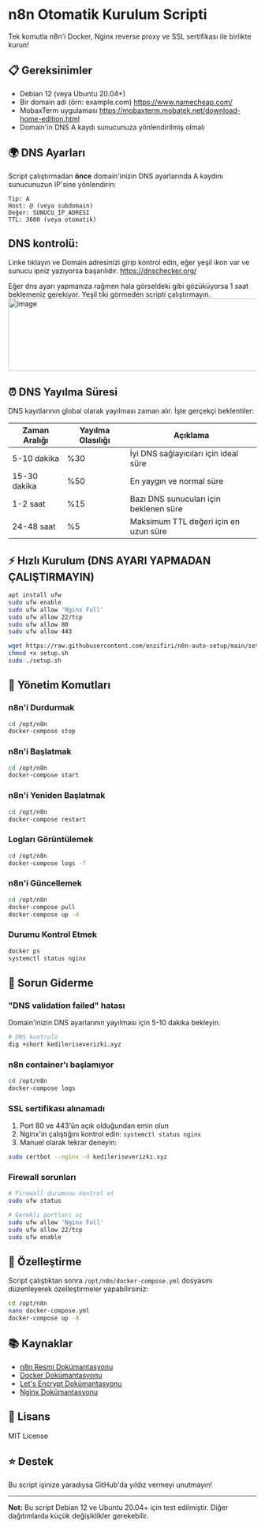 # n8n Otomatik Kurulum Scripti

Tek komutla n8n'i Docker, Nginx reverse proxy ve SSL sertifikası ile birlikte kurun!


## 📋 Gereksinimler

- Debian 12 (veya Ubuntu 20.04+)
- Bir domain adı (örn: example.com) https://www.namecheap.com/
- MobaxTerm uygulaması https://mobaxterm.mobatek.net/download-home-edition.html
- Domain'in DNS A kaydı sunucunuza yönlendirilmiş olmalı

## 🌍 DNS Ayarları

Script çalıştırmadan **önce** domain'inizin DNS ayarlarında A kaydını sunucunuzun IP'sine yönlendirin:

```
Tip: A
Host: @ (veya subdomain)
Değer: SUNUCU_IP_ADRESI
TTL: 3600 (veya otomatik)
```

## DNS kontrolü:

Linke tıklayın ve Domain adresinizi girip kontrol edin, eğer yeşil ikon var ve sunucu ipniz yazıyorsa başarılıdır.
https://dnschecker.org/

Eğer dns ayarı yapmanıza rağmen hala görseldeki gibi gözüküyorsa 1 saat beklemeniz gerekiyor. Yeşil tiki görmeden scripti çalıştırmayın.
<img width="582" height="147" alt="image" src="https://github.com/user-attachments/assets/7aad1839-462d-491d-a8e3-90fb74ead77d" />

## ⏰ DNS Yayılma Süresi

DNS kayıtlarının global olarak yayılması zaman alır. İşte gerçekçi beklentiler:

| Zaman Aralığı | Yayılma Olasılığı | Açıklama |
|---------------|-------------------|----------|
| 5-10 dakika | %30 | İyi DNS sağlayıcıları için ideal süre |
| 15-30 dakika | %50 | En yaygın ve normal süre |
| 1-2 saat | %15 | Bazı DNS sunucuları için beklenen süre |
| 24-48 saat | %5 | Maksimum TTL değeri için en uzun süre |
## ⚡ Hızlı Kurulum (DNS AYARI YAPMADAN ÇALIŞTIRMAYIN)

```bash
apt install ufw
sudo ufw enable
sudo ufw allow 'Nginx Full'
sudo ufw allow 22/tcp
sudo ufw allow 80
sudo ufw allow 443

wget https://raw.githubusercontent.com/enzifiri/n8n-auto-setup/main/setup.sh
chmod +x setup.sh
sudo ./setup.sh
```

## 🔧 Yönetim Komutları

### n8n'i Durdurmak
```bash
cd /opt/n8n
docker-compose stop
```

### n8n'i Başlatmak
```bash
cd /opt/n8n
docker-compose start
```

### n8n'i Yeniden Başlatmak
```bash
cd /opt/n8n
docker-compose restart
```

### Logları Görüntülemek
```bash
cd /opt/n8n
docker-compose logs -f
```

### n8n'i Güncellemek
```bash
cd /opt/n8n
docker-compose pull
docker-compose up -d
```

### Durumu Kontrol Etmek
```bash
docker ps
systemctl status nginx
```


## 🐛 Sorun Giderme

### "DNS validation failed" hatası

Domain'inizin DNS ayarlarının yayılması için 5-10 dakika bekleyin.

```bash
# DNS kontrolü
dig +short kedileriseverizki.xyz
```

### n8n container'ı başlamıyor

```bash
cd /opt/n8n
docker-compose logs
```

### SSL sertifikası alınamadı

1. Port 80 ve 443'ün açık olduğundan emin olun
2. Nginx'in çalıştığını kontrol edin: `systemctl status nginx`
3. Manuel olarak tekrar deneyin:
```bash
sudo certbot --nginx -d kedileriseverizki.xyz
```

### Firewall sorunları

```bash
# Firewall durumunu kontrol et
sudo ufw status

# Gerekli portları aç
sudo ufw allow 'Nginx Full'
sudo ufw allow 22/tcp
sudo ufw enable
```

## 🎨 Özelleştirme

Script çalıştıktan sonra `/opt/n8n/docker-compose.yml` dosyasını düzenleyerek özelleştirmeler yapabilirsiniz:

```bash
cd /opt/n8n
nano docker-compose.yml
docker-compose up -d
```

## 📚 Kaynaklar

- [n8n Resmi Dokümantasyonu](https://docs.n8n.io/)
- [Docker Dokümantasyonu](https://docs.docker.com/)
- [Let's Encrypt Dokümantasyonu](https://letsencrypt.org/docs/)
- [Nginx Dokümantasyonu](https://nginx.org/en/docs/)


## 📄 Lisans

MIT License

## ⭐ Destek

Bu script işinize yaradıysa GitHub'da yıldız vermeyi unutmayın!

---

**Not:** Bu script Debian 12 ve Ubuntu 20.04+ için test edilmiştir. Diğer dağıtımlarda küçük değişiklikler gerekebilir.

